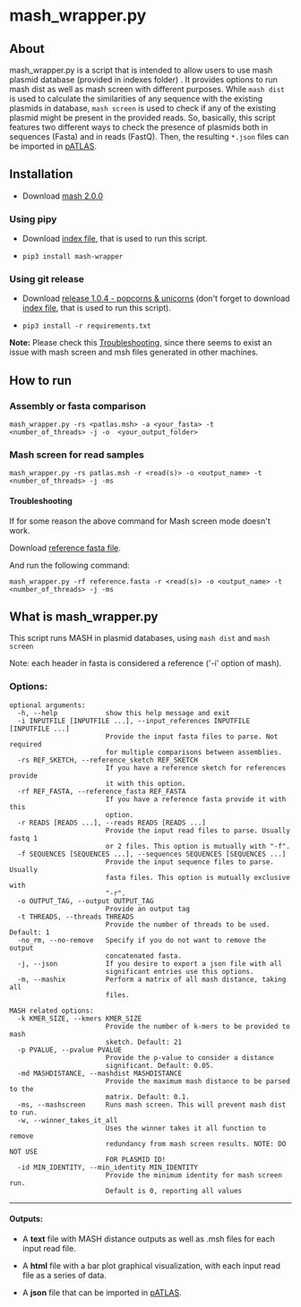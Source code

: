 # mash_wrapper.py

## About

mash_wrapper.py is a script that is intended to allow users to use mash plasmid 
database (provided in indexes folder) . It provides options to run mash dist 
as well as mash screen with different purposes. While `mash dist` is 
used to calculate the similarities of any sequence with the existing plasmids
 in database, `mash screen` is used to check if any of the existing plasmid 
 might be present in the provided reads. So, basically, this script features 
 two different ways to check the presence of plasmids both in sequences (Fasta) 
 and in reads (FastQ). Then, the resulting `*.json` files can be imported in 
 [pATLAS](http://www.patlas.site).

## Installation

* Download [mash 2.0.0](https://github.com/marbl/Mash/releases/tag/v2.0)

### Using pipy

* Download [index file](https://github.com/tiagofilipe12/mash_wrapper/releases/download/v1.0.4/patlas.msh), 
that is used to run this script.

* `pip3 install mash-wrapper`

### Using git release

* Download [release 1.0.4 - popcorns & unicorns](https://github.com/tiagofilipe12/mash_wrapper/releases/tag/v1.0.4)
(don't forget to download [index file](https://github.com/tiagofilipe12/mash_wrapper/releases/download/v1.0.4/patlas.msh), 
that is used to run this script).

* `pip3 install -r requirements.txt`

**Note:** Please check this [Troubleshooting](#troubleshooting), since there 
seems to exist an issue with mash screen and msh files generated in other 
machines.

## How to run

### Assembly or fasta comparison

`mash_wrapper.py -rs <patlas.msh> -a <your_fasta> -t <number_of_threads> -j -o 
<your_output_folder>`

### Mash screen for read samples

`mash_wrapper.py -rs patlas.msh -r <read(s)> -o <output_name> -t 
<number_of_threads> -j -ms`

#### Troubleshooting

If for some reason the above command for Mash screen mode doesn't work. 

Download [reference fasta file](https://github.com/tiagofilipe12/mash_wrapper/releases/download/v1.0.4/reference.fasta).

And run the following command:

`mash_wrapper.py -rf reference.fasta -r <read(s)> -o <output_name> -t <number_of_threads> -j -ms`

## What is mash_wrapper.py

This script runs MASH in plasmid databases, using `mash dist` and `mash screen`

Note: each header in fasta is considered a reference ('-i' option of mash).

### Options:

```
optional arguments:
  -h, --help            show this help message and exit
  -i INPUTFILE [INPUTFILE ...], --input_references INPUTFILE [INPUTFILE ...]
                        Provide the input fasta files to parse. Not required
                        for multiple comparisons between assemblies.
  -rs REF_SKETCH, --reference_sketch REF_SKETCH
                        If you have a reference sketch for references provide
                        it with this option.
  -rf REF_FASTA, --reference_fasta REF_FASTA
                        If you have a reference fasta provide it with this
                        option.
  -r READS [READS ...], --reads READS [READS ...]
                        Provide the input read files to parse. Usually fastq 1
                        or 2 files. This option is mutually with "-f".
  -f SEQUENCES [SEQUENCES ...], --sequences SEQUENCES [SEQUENCES ...]
                        Provide the input sequence files to parse. Usually
                        fasta files. This option is mutually exclusive with
                        "-r".
  -o OUTPUT_TAG, --output OUTPUT_TAG
                        Provide an output tag
  -t THREADS, --threads THREADS
                        Provide the number of threads to be used. Default: 1
  -no_rm, --no-remove   Specify if you do not want to remove the output
                        concatenated fasta.
  -j, --json            If you desire to export a json file with all
                        significant entries use this options.
  -m, --mashix          Perform a matrix of all mash distance, taking all
                        files.

MASH related options:
  -k KMER_SIZE, --kmers KMER_SIZE
                        Provide the number of k-mers to be provided to mash
                        sketch. Default: 21
  -p PVALUE, --pvalue PVALUE
                        Provide the p-value to consider a distance
                        significant. Default: 0.05.
  -md MASHDISTANCE, --mashdist MASHDISTANCE
                        Provide the maximum mash distance to be parsed to the
                        matrix. Default: 0.1.
  -ms, --mashscreen     Runs mash screen. This will prevent mash dist to run.
  -w, --winner_takes_it_all
                        Uses the winner takes it all function to remove
                        redundancy from mash screen results. NOTE: DO NOT USE
                        FOR PLASMID ID!
  -id MIN_IDENTITY, --min_identity MIN_IDENTITY
                        Provide the minimum identity for mash screen run.
                        Default is 0, reporting all values
```

---

#### Outputs:


* A **text** file with MASH distance outputs as well as .msh files for each input read file.

* A **html** file with a bar plot graphical visualization, with each input read file as a series of data.

* A **json** file that can be imported in [pATLAS](http://www.patlas.site).

